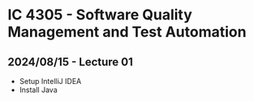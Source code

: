 # IC 4305 - Software Quality Management and Test Automation

## 2024/08/15 - Lecture 01
- Setup IntelliJ IDEA
- Install Java
